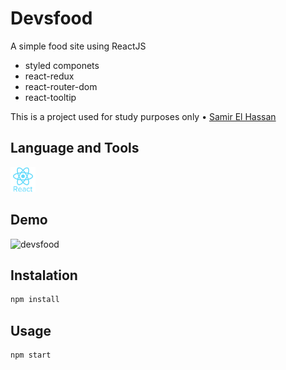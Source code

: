 # Devsfood

A simple food site using ReactJS
- styled componets
- react-redux
- react-router-dom
- react-tooltip

This is a project used for study purposes only • [Samir El Hassan](https://github.com/samirelhassann)

## Language and Tools

<p align="left"> <a href="https://reactjs.org/" target="_blank" rel="noreferrer"> <img src="https://raw.githubusercontent.com/devicons/devicon/master/icons/react/react-original-wordmark.svg" alt="react" width="40" height="40"/> </a> <a href="https://www.typescriptlang.org/" target="_blank" rel="noreferrer"> </a> </p>

## Demo

![devsfood](https://user-images.githubusercontent.com/91634008/193152558-5d399c87-cecf-4b81-92b0-64d94954e007.png)


## Instalation

```bash
npm install
```

## Usage

```bash
npm start
```
